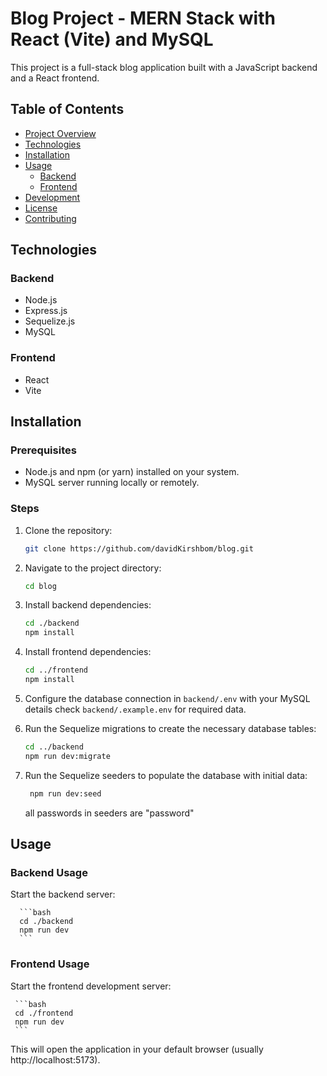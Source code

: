 # Blog Project - MERN Stack with React (Vite) and MySQL

This project is a full-stack blog application built with a JavaScript backend and a React frontend.

## Table of Contents

- [Project Overview](#project-overview)
- [Technologies](#technologies)
- [Installation](#installation)
- [Usage](#usage)
  - [Backend](#backend-usage)
  - [Frontend](#frontend-usage)
- [Development](#development)
- [License](#license)
- [Contributing](#contributing)

## Technologies

### Backend

- Node.js
- Express.js
- Sequelize.js
- MySQL

### Frontend

- React
- Vite

## Installation

### Prerequisites

- Node.js and npm (or yarn) installed on your system.
- MySQL server running locally or remotely.

### Steps

1. Clone the repository:

   ```bash
   git clone https://github.com/davidKirshbom/blog.git
   ```

2. Navigate to the project directory:

   ```bash
   cd blog
   ```

3. Install backend dependencies:

   ```bash
   cd ./backend
   npm install
   ```

4. Install frontend dependencies:

   ```bash
   cd ../frontend
   npm install
   ```

5. Configure the database connection in `backend/.env` with your MySQL details check `backend/.example.env` for required data.

6. Run the Sequelize migrations to create the necessary database tables:

   ```bash
   cd ../backend
   npm run dev:migrate
   ```

7. Run the Sequelize seeders to populate the database with initial data:

   ```bash
    npm run dev:seed
   ```

   all passwords in seeders are "password"

## Usage

### Backend Usage

Start the backend server:

      ```bash
      cd ./backend
      npm run dev
      ```

<!-- This will start the serverdf. (usually http://localhost:5173). -->

### Frontend Usage

Start the frontend development server:

     ```bash
     cd ./frontend
     npm run dev
     ```

This will open the application in your default browser (usually http://localhost:5173).
